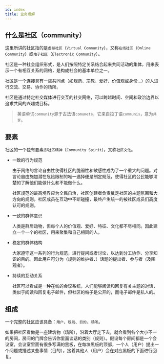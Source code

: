 ```yaml
---
id: index
title: 业务理解
---
```


## 什么是社区（community）

这里所讲的社区指的是`虚拟社区`（`Virtual Community`），又称`在线社区`（`Online Community`）或`电子社区`（`Electronic Community`）。

社区是一种社会组织形式，是人们按照特定关系结合起来共同活动的集体，用来表示一个有相互关系的网络，是构成社会的基本单位之一。

社区是一个连接具有一些共同点（如规范、宗教、爱好、价值观或身份...）的人进行交流、交易、协作的场所。

社区是通过特定社交媒体进行交互的社交网络，可以跨越时间、空间和政治边界以追求共同的兴趣或目标。


> 英语单词`community`源于古法语`comuneté`，它来自拉丁语`communis`，意为`共享`。

## 要素

社区的一个独有要素即`社区精神`（`Community Spirit`），又称`社区文化`。

- 一致的行为规范

    由于网络的言论自由性使得社区的脆弱性和敏感性成为了一个重大的问题。对言论自由施加潜在危险限制的唯一选择便是制定规范，使得社区的公民能够清楚的了解他们能做什么和不能做什么。

    社区规范的最高境界应为全民自治，社区创建者负责奠定社区的主题氛围和大方向的规则。社区成员在互动中不断碰撞，最终产生统一的被社区成员们高度认可的规则。
- 一致的群体意识

    人类是群居动物，但每个人的价值观、爱好、特征、文化都不尽相同。因此建立一个一个的社区，用来聚集和自己相同的人。
- 稳定的群体结构

    大家遵守这一系列的行为规范，进行提问或者讨论，以达到分工协作、分享知识的目的。因此用户可分为（规则的维护者、）话题的提出者、参与者（及围观者）。
- 持续的互动关系

    社区可以看成是一种在线的会议系统，人们能够阅读和回复有关主题的对话，类似于阅读和回复电子邮件，但社区的帖子是公开的，而电子邮件是私人的。

## 组成

一个完整的社区应该具备：`用户`、`规则`、`目的`、`场所`。

如果把社区看做是一座建筑物（场所），沿着大厅走下去，就会看到各个大小不一的房间，房间的门牌会告诉你里面谈话的类别（规则）。假设每个房间都是一个会议室，会议室里面有很多写满的黑板，在每块黑板的顶部，一个人（用户）提出一个问题或描述某些事情（目的），接着其他人（用户）会在对应黑板的下面进行回复。
